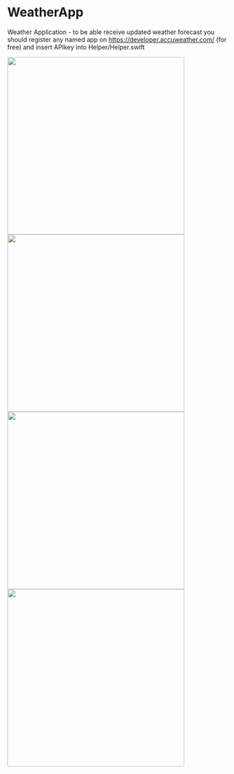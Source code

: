 # WeatherApp
Weather Application - to be able receive updated weather forecast you should register any named app on 
https://developer.accuweather.com/ (for free) and insert APIkey into Helper/Helper.swift

<img src="https://user-images.githubusercontent.com/44554910/81451439-2e371700-918d-11ea-80ee-479e08675189.gif" width="400">

<img src="https://user-images.githubusercontent.com/44554910/81448344-e7deb980-9186-11ea-99b0-f971f7752f33.png" width="400">

<img src="https://user-images.githubusercontent.com/44554910/81449084-232db800-9188-11ea-8ba0-20df373999d6.png" width="400">

<img src="https://user-images.githubusercontent.com/44554910/81449195-65ef9000-9188-11ea-85f0-daffb6c029eb.png" width="400">

